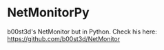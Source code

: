 # NetMonitorPy
b00st3d's NetMonitor but in Python. 
Check his here: https://github.com/b00st3d/NetMonitor